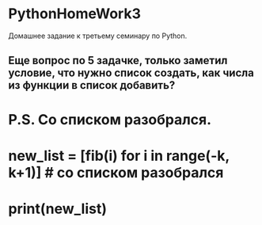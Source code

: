 # PythonHomeWork3
Домашнее задание к третьему семинару по Python.

## Еще вопрос по 5 задачке, только заметил условие, что нужно список создать, как числа из функции в список добавить? 
# P.S. Со списком разобрался.
# new_list = [fib(i) for i in range(-k, k+1)]  # со списком разобрался
# print(new_list)

